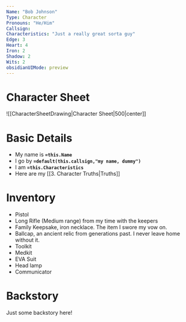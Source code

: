 ```yaml
---
Name: "Bob Johnson"
Type: Character
Pronouns: "He/Him"
Callsign: 
Characteristics: "Just a really great sorta guy"
Edge: 3
Heart: 4
Iron: 2
Shadow: 2
Wits: 2
obsidianUIMode: preview
---
```

# Character Sheet

![[CharacterSheetDrawing|Character Sheet|500|center]]

# Basic Details


- My name is **`=this.Name`**
- I go by **`=default(this.callsign,"my name, dummy")`**
- I am **`=this.Characteristics`**
- Here are my [[3. Character Truths|Truths]]


# Inventory
- Pistol
- Long Rifle (Medium range) from my time with the keepers
- Family Keepsake, iron necklace.  The item I swore my vow on.
- Ballcap, an ancient relic from generations past. I never leave home without it.
- Toolkit
- Medkit
- EVA Suit
- Head lamp
- Communicator

# Backstory

Just some backstory here! 
